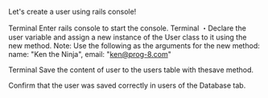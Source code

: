 Let's create a user using rails console!
  
Terminal
Enter rails console to start the console.
Terminal
・Declare the user variable and assign a new instance of the User class to it using the new method.
Note:
Use the following as the arguments for the new method:
name: "Ken the Ninja", email: "ken@prog-8.com"

Terminal
Save the content of user to the users table with thesave method.

Confirm that the user was saved correctly in users of the Database tab.
